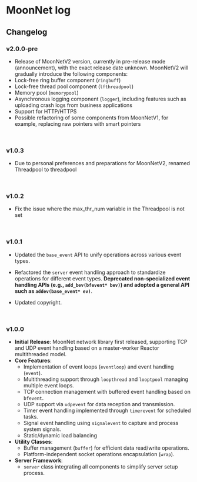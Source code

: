 

# MoonNet log





## Changelog

### v2.0.0-pre

- Release of MoonNetV2 version, currently in pre-release mode (announcement), with the exact release date unknown. MoonNetV2 will gradually introduce the following components:
- Lock-free ring buffer component (`ringbuff`)
- Lock-free thread pool component (`lfthreadpool`)
- Memory pool (`memorypool`)
- Asynchronous logging component (`logger`), including features such as uploading crash logs from business applications
- Support for HTTP/HTTPS
- Possible refactoring of some components from MoonNetV1, for example, replacing raw pointers with smart pointers

​	

### v1.0.3

- Due to personal preferences and preparations for MoonNetV2, renamed Threadpool to threadpool

​	

### v1.0.2

- Fix the issue where the max_thr_num variable in the Threadpool is not set

​	

### v1.0.1

- Updated the `base_event` API to unify operations across various event types.
- Refactored the `server` event handling approach to standardize operations for different event types. **Deprecated non-specialized event handling APIs (e.g., `add_bev(bfevent* bev)`) and adopted a general API such as `addev(base_event* ev)`**.

- Updated copyright.

​	

### v1.0.0

- **Initial Release**: MoonNet network library first released, supporting TCP and UDP event handling based on a master-worker Reactor multithreaded model.
- **Core Features**:
  - Implementation of event loops (`eventloop`) and event handling (`event`).
  - Multithreading support through `loopthread` and `looptpool` managing multiple event loops.
  - TCP connection management with buffered event handling based on `bfevent`.
  - UDP support via `udpevent` for data reception and transmission.
  - Timer event handling implemented through `timerevent` for scheduled tasks.
  - Signal event handling using `signalevent` to capture and process system signals.
  - Static/dynamic load balancing
- **Utility Classes**:
  - Buffer management (`buffer`) for efficient data read/write operations.
  - Platform-independent socket operations encapsulation (`wrap`).
- **Server Framework**:
  - `server` class integrating all components to simplify server setup process.
